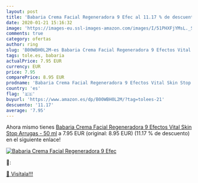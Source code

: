 ```yaml
---
layout: post
title: 'Babaria Crema Facial Regeneradora 9 Efec al 11.17 % de descuento'
date: 2020-01-21 15:16:32
image: 'https://images-eu.ssl-images-amazon.com/images/I/51PHXFjYMsL._SL200_.jpg'
comments: true
category: ofertas
author: ring
slug: 'B00WBH0L2M-es Babaria Crema Facial Regeneradora 9 Efectos Vital Skin...'
tags: tole.es, babaria
actualPrice: 7.95 EUR
currency: EUR
price: 7.95
comparePrice: 8.95 EUR
prodname: 'Babaria Crema Facial Regeneradora 9 Efectos Vital Skin Stop Arrugas - 50 ml'
country: 'es'
flag: '🇪🇸'
buyurl: 'https://www.amazon.es/dp/B00WBH0L2M/?tag=tolees-21'
descuento: '11.17'
average: '7.95'
---
```


Ahora mismo tienes [Babaria Crema Facial Regeneradora 9 Efectos Vital Skin Stop Arrugas - 50 ml](https://www.amazon.es/dp/B00WBH0L2M/?tag=tolees-21) a 7.95 EUR (original: 8.95 EUR) (11.17 %  de descuento) en el siguiente enlace!

[![Babaria Crema Facial Regeneradora 9 Efec](https://images-eu.ssl-images-amazon.com/images/I/51PHXFjYMsL._SL200_.jpg)](https://www.amazon.es/dp/B00WBH0L2M/?tag=tolees-21)

🔎:


[🛒 Visítala!!!](https://www.amazon.es/dp/B00WBH0L2M/?tag=tolees-21)
